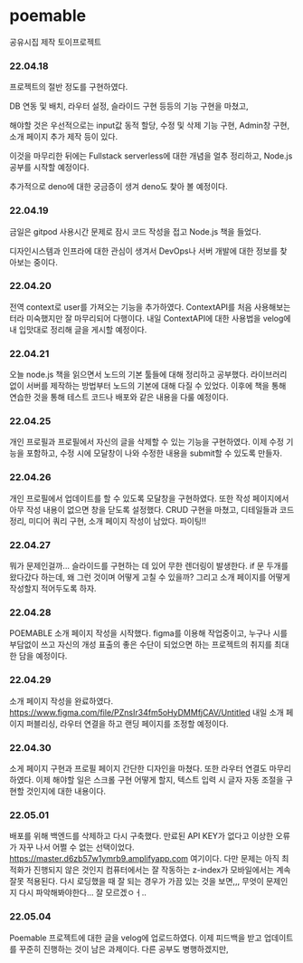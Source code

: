 # poemable
공유시집 제작 토이프로젝트

### 22.04.18

프로젝트의 절반 정도를 구현하였다.

DB 연동 및 배치, 라우터 설정, 슬라이드 구현 등등의 기능 구현을 마쳤고,

해야할 것은 우선적으로는 input값 동적 할당, 수정 및 삭제 기능 구현, Admin창 구현, 소개 페이지 추가 제작 등이 있다.

이것을 마무리한 뒤에는 Fullstack serverless에 대한 개념을 얼추 정리하고, Node.js 공부를 시작할 예정이다.

추가적으로 deno에 대한 궁금증이 생겨 deno도 찾아 볼 예정이다.

### 22.04.19

금일은 gitpod 사용시간 문제로 잠시 코드 작성을 접고
Node.js 책을 들었다.

디자인시스템과 인프라에 대한 관심이 생겨서 DevOps나 서버 개발에 대한 정보를 찾아보는 중이다.

### 22.04.20

전역 context로 user를 가져오는 기능을 추가하였다. ContextAPI를 처음 사용해보는 터라 미숙했지만 잘 마무리되어 다행이다.
내일 ContextAPI에 대한 사용법을 velog에 내 입맛대로 정리해 글을 게시할 예정이다.

### 22.04.21

오늘 node.js 책을 읽으면서 노드의 기본 툴들에 대해 정리하고 공부했다. 라이브러리 없이 서버를 제작하는 방법부터 노드의 기본에 대해
다질 수 있었다. 이후에 책을 통해 연습한 것을 통해 테스트 코드나 배포와 같은 내용을 다룰 예정이다.

### 22.04.25

개인 프로필과 프로필에서 자신의 글을 삭제할 수 있는 기능을 구현하였다. 이제 수정 기능을 포함하고, 수정 시에 모달창이 나와 수정한 내용을 submit할 수 있도록 만들자.

### 22.04.26

개인 프로필에서 업데이트를 할 수 있도록 모달창을 구현하였다. 또한 작성 페이지에서 아무 작성 내용이 없으면 창을 닫도록 설정했다. 
CRUD 구현을 마쳤고, 디테일들과 코드 정리, 미디어 쿼리 구현, 소개 페이지 작성이 남았다.
파이팅!!

### 22.04.27

뭐가 문제인걸까... 슬라이드를 구현하는 데 있어 무한 렌더링이 발생한다. if 문 두개를 왔다갔다 하는데, 왜 그런 것이며 어떻게 고칠 수 있을까?
그리고 소개 페이지를 어떻게 작성할지 적어두도록 하자.

### 22.04.28

POEMABLE 소개 페이지 작성을 시작했다. figma를 이용해 작업중이고, 누구나 시를 부담없이 쓰고 자신의 개성 표출의 좋은 수단이 되었으면 하는 프로젝트의 취지를
최대한 담을 예정이다.

### 22.04.29

소개 페이지 작성을 완료하였다. https://www.figma.com/file/PZnsIr34fm5oHyDMMfjCAV/Untitled
내일 소개 페이지 퍼블리싱, 라우터 연결을 하고 랜딩 페이지를 조정할 예정이다.

### 22.04.30

소게 페이지 구현과 프로필 페이지 간단한 디자인을 마쳤다. 또한 라우터 연결도 마무리하였다.
이제 해야할 일은 스크롤 구현 어떻게 할지, 텍스트 입력 시 글자 자동 조절을 구현할 것인지에 대한 내용이다.

### 22.05.01

배포를 위해 백엔드를 삭제하고 다시 구축했다. 만료된 API KEY가 없다고 이상한 오류가 자꾸 나서 어쩔 수 없는 선택이었다. 
https://master.d6zb57w1ymrb9.amplifyapp.com 여기이다.
다만 문제는 아직 최적화가 진행되지 않은 것인지 컴퓨터에서는 잘 작동하는 z-index가 모바일에서는 계속 잘못 적용된다.
다시 로딩했을 때 잘 되는 경우가 가끔 있는 것을 보면,,, 무엇이 문제인지 다시 파악해봐야한다... 잘 모르겠ㅇㅓ..

### 22.05.04

Poemable 프로젝트에 대한 글을 velog에 업로드하였다. 이제 피드백을 받고 업데이트를 꾸준히 진행하는 것이 남은 과제이다.
다른 공부도 병행하겠지만, 
